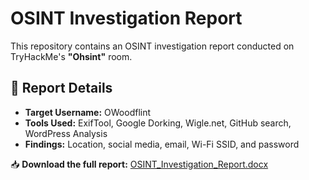 # OSINT Investigation Report

This repository contains an OSINT investigation report conducted on TryHackMe's **"Ohsint"** room.

## 📄 Report Details
- **Target Username:** OWoodflint
- **Tools Used:** ExifTool, Google Dorking, Wigle.net, GitHub search, WordPress Analysis
- **Findings:** Location, social media, email, Wi-Fi SSID, and password

📥 **Download the full report:** [OSINT_Investigation_Report.docx](OSINT_Investigation_Report.docx)
